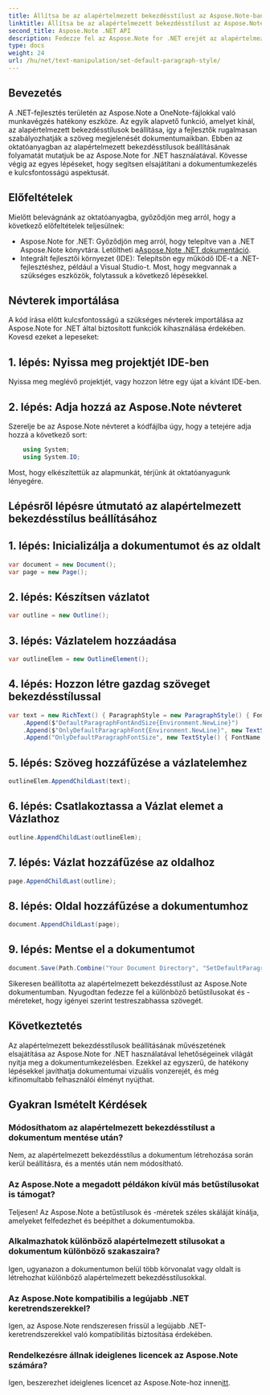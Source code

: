 ```yaml
---
title: Állítsa be az alapértelmezett bekezdésstílust az Aspose.Note-ban
linktitle: Állítsa be az alapértelmezett bekezdésstílust az Aspose.Note-ban
second_title: Aspose.Note .NET API
description: Fedezze fel az Aspose.Note for .NET erejét az alapértelmezett bekezdésstílusok beállításáról szóló, lépésenkénti útmutatónkkal. Növelje dokumentumkezelési készségeit könnyedén.
type: docs
weight: 24
url: /hu/net/text-manipulation/set-default-paragraph-style/
---
```

## Bevezetés
A .NET-fejlesztés területén az Aspose.Note a OneNote-fájlokkal való munkavégzés hatékony eszköze. Az egyik alapvető funkció, amelyet kínál, az alapértelmezett bekezdésstílusok beállítása, így a fejlesztők rugalmasan szabályozhatják a szöveg megjelenését dokumentumaikban. Ebben az oktatóanyagban az alapértelmezett bekezdésstílusok beállításának folyamatát mutatjuk be az Aspose.Note for .NET használatával. Kövesse végig az egyes lépéseket, hogy segítsen elsajátítani a dokumentumkezelés e kulcsfontosságú aspektusát.
## Előfeltételek
Mielőtt belevágnánk az oktatóanyagba, győződjön meg arról, hogy a következő előfeltételek teljesülnek:
- Aspose.Note for .NET: Győződjön meg arról, hogy telepítve van a .NET Aspose.Note könyvtára. Letöltheti a[Aspose.Note .NET dokumentáció](https://reference.aspose.com/note/net/).
- Integrált fejlesztői környezet (IDE): Telepítsön egy működő IDE-t a .NET-fejlesztéshez, például a Visual Studio-t.
Most, hogy megvannak a szükséges eszközök, folytassuk a következő lépésekkel.
## Névterek importálása
A kód írása előtt kulcsfontosságú a szükséges névterek importálása az Aspose.Note for .NET által biztosított funkciók kihasználása érdekében. Kovesd ezeket a lepeseket:
## 1. lépés: Nyissa meg projektjét IDE-ben
Nyissa meg meglévő projektjét, vagy hozzon létre egy újat a kívánt IDE-ben.
## 2. lépés: Adja hozzá az Aspose.Note névteret
Szerelje be az Aspose.Note névteret a kódfájlba úgy, hogy a tetejére adja hozzá a következő sort:
```csharp
    using System;
    using System.IO;
```
Most, hogy elkészítettük az alapmunkát, térjünk át oktatóanyagunk lényegére.
## Lépésről lépésre útmutató az alapértelmezett bekezdésstílus beállításához
## 1. lépés: Inicializálja a dokumentumot és az oldalt
```csharp
var document = new Document();
var page = new Page();
```
## 2. lépés: Készítsen vázlatot
```csharp
var outline = new Outline();
```
## 3. lépés: Vázlatelem hozzáadása
```csharp
var outlineElem = new OutlineElement();
```
## 4. lépés: Hozzon létre gazdag szöveget bekezdésstílussal
```csharp
var text = new RichText() { ParagraphStyle = new ParagraphStyle() { FontName = "Courier New", FontSize = 20 } }
    .Append($"DefaultParagraphFontAndSize{Environment.NewLine}")
    .Append($"OnlyDefaultParagraphFont{Environment.NewLine}", new TextStyle() { FontSize = 14 })
    .Append("OnlyDefaultParagraphFontSize", new TextStyle() { FontName = "Verdana" });
```
## 5. lépés: Szöveg hozzáfűzése a vázlatelemhez
```csharp
outlineElem.AppendChildLast(text);
```
## 6. lépés: Csatlakoztassa a Vázlat elemet a Vázlathoz
```csharp
outline.AppendChildLast(outlineElem);
```
## 7. lépés: Vázlat hozzáfűzése az oldalhoz
```csharp
page.AppendChildLast(outline);
```
## 8. lépés: Oldal hozzáfűzése a dokumentumhoz
```csharp
document.AppendChildLast(page);
```
## 9. lépés: Mentse el a dokumentumot
```csharp
document.Save(Path.Combine("Your Document Directory", "SetDefaultParagraphStyle.one"));
```
Sikeresen beállította az alapértelmezett bekezdésstílust az Aspose.Note dokumentumban. Nyugodtan fedezze fel a különböző betűstílusokat és -méreteket, hogy igényei szerint testreszabhassa szövegét.
## Következtetés
Az alapértelmezett bekezdésstílusok beállításának művészetének elsajátítása az Aspose.Note for .NET használatával lehetőségeinek világát nyitja meg a dokumentumkezelésben. Ezekkel az egyszerű, de hatékony lépésekkel javíthatja dokumentumai vizuális vonzerejét, és még kifinomultabb felhasználói élményt nyújthat.
## Gyakran Ismételt Kérdések
### Módosíthatom az alapértelmezett bekezdésstílust a dokumentum mentése után?
Nem, az alapértelmezett bekezdésstílus a dokumentum létrehozása során kerül beállításra, és a mentés után nem módosítható.
### Az Aspose.Note a megadott példákon kívül más betűstílusokat is támogat?
Teljesen! Az Aspose.Note a betűstílusok és -méretek széles skáláját kínálja, amelyeket felfedezhet és beépíthet a dokumentumokba.
### Alkalmazhatok különböző alapértelmezett stílusokat a dokumentum különböző szakaszaira?
Igen, ugyanazon a dokumentumon belül több körvonalat vagy oldalt is létrehozhat különböző alapértelmezett bekezdésstílusokkal.
### Az Aspose.Note kompatibilis a legújabb .NET keretrendszerekkel?
Igen, az Aspose.Note rendszeresen frissül a legújabb .NET-keretrendszerekkel való kompatibilitás biztosítása érdekében.
### Rendelkezésre állnak ideiglenes licencek az Aspose.Note számára?
 Igen, beszerezhet ideiglenes licencet az Aspose.Note-hoz innen[itt](https://purchase.aspose.com/temporary-license/).